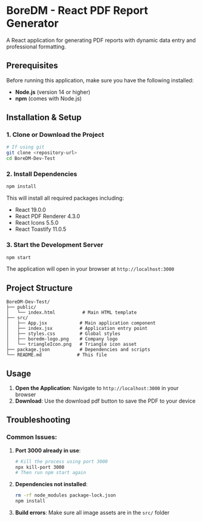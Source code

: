 # BoreDM - React PDF Report Generator

A React application for generating PDF reports with dynamic data entry and professional formatting.

## Prerequisites

Before running this application, make sure you have the following installed:

- **Node.js** (version 14 or higher)
- **npm** (comes with Node.js)

## Installation & Setup

### 1. Clone or Download the Project

```bash
# If using git
git clone <repository-url>
cd BoreDM-Dev-Test

```
### 2. Install Dependencies

```bash
npm install
```

This will install all required packages including:
- React 19.0.0
- React PDF Renderer 4.3.0
- React Icons 5.5.0
- React Toastify 11.0.5

### 3. Start the Development Server

```bash
npm start
```

The application will open in your browser at `http://localhost:3000`


## Project Structure

```
BoreDM-Dev-Test/
├── public/
│   └── index.html          # Main HTML template
├── src/
│   ├── App.jsx            # Main application component
│   ├── index.jsx          # Application entry point
│   ├── styles.css         # Global styles
│   ├── boredm-logo.png    # Company logo
│   └── triangleIcon.png   # Triangle icon asset
├── package.json           # Dependencies and scripts
└── README.md             # This file
```

## Usage

1. **Open the Application**: Navigate to `http://localhost:3000` in your browser
2. **Download**: Use the download pdf button to save the PDF to your device


## Troubleshooting

### Common Issues:

1. **Port 3000 already in use**:
   ```bash
   # Kill the process using port 3000
   npx kill-port 3000
   # Then run npm start again
   ```

2. **Dependencies not installed**:
   ```bash
   rm -rf node_modules package-lock.json
   npm install
   ```

3. **Build errors**: Make sure all image assets are in the `src/` folder


